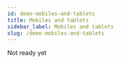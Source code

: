 ```yaml
---
id: demo-mobiles-and-tablets
title: Mobiles and tablets
sidebar_label: Mobiles and tablets
slug: /demo-mobiles-and-tablets
---
```


Not ready yet
